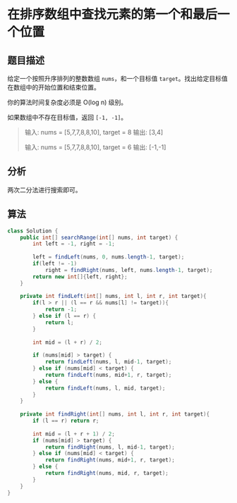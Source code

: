 # 在排序数组中查找元素的第一个和最后一个位置

## 题目描述

给定一个按照升序排列的整数数组 `nums`，和一个目标值 `target`。找出给定目标值在数组中的开始位置和结束位置。

你的算法时间复杂度必须是 O(log n) 级别。

如果数组中不存在目标值，返回 `[-1, -1]`。

>输入: nums = [5,7,7,8,8,10], target = 8
>输出: [3,4]
>
>输入: nums = [5,7,7,8,8,10], target = 6
>输出: [-1,-1]

## 分析

两次二分法进行搜索即可。

## 算法

```java
class Solution {
    public int[] searchRange(int[] nums, int target) {
        int left = -1, right = -1;
        
        left = findLeft(nums, 0, nums.length-1, target);
        if(left != -1)
            right = findRight(nums, left, nums.length-1, target);
        return new int[]{left, right};
    }
    
    private int findLeft(int[] nums, int l, int r, int target){
        if(l > r || (l == r && nums[l] != target)){
            return -1;
        } else if (l == r) {
            return l;
        }
        
        int mid = (l + r) / 2;
        
        if (nums[mid] > target) {
            return findLeft(nums, l, mid-1, target);
        } else if (nums[mid] < target) {
            return findLeft(nums, mid+1, r, target);
        } else {
            return findLeft(nums, l, mid, target);
        }
    }
    
    private int findRight(int[] nums, int l, int r, int target){
        if (l == r) return r;
        
        int mid = (l + r + 1) / 2;
        if (nums[mid] > target) {
            return findRight(nums, l, mid-1, target);
        } else if (nums[mid] < target) {
            return findRight(nums, mid+1, r, target);
        } else {
            return findRight(nums, mid, r, target);
        }
    }
}
```